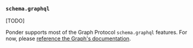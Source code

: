 ### `schema.graphql`

[TODO]

Ponder supports most of the Graph Protocol `schema.graphql` features. For now, please [reference the Graph's documentation](https://thegraph.com/docs/en/developing/creating-a-subgraph/#the-graph-ql-schema).
